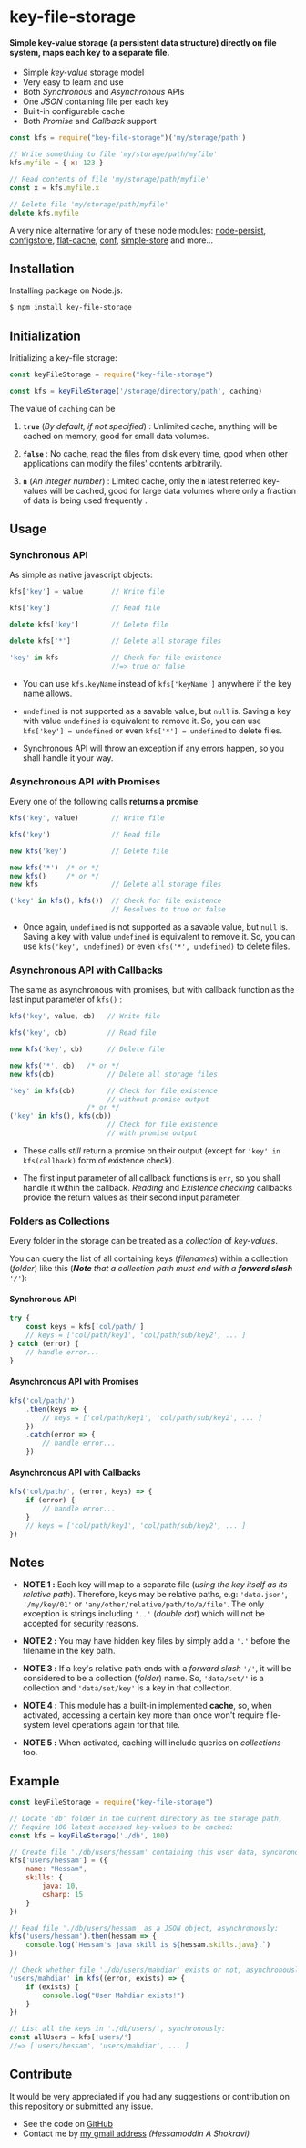 # key-file-storage

#### Simple key-value storage (a persistent data structure) directly on file system, maps each key to a separate file.

+ Simple *key-value* storage model
+ Very easy to learn and use
+ Both *Synchronous* and *Asynchronous* APIs
+ One *JSON* containing file per each key
+ Built-in configurable cache
+ Both *Promise* and *Callback* support

```javascript
const kfs = require("key-file-storage")('my/storage/path')

// Write something to file 'my/storage/path/myfile'
kfs.myfile = { x: 123 }

// Read contents of file 'my/storage/path/myfile'
const x = kfs.myfile.x

// Delete file 'my/storage/path/myfile'
delete kfs.myfile
```

A very nice alternative for any of these node modules: [node-persist](https://www.npmjs.com/package/node-persist), [configstore](https://www.npmjs.com/package/configstore), [flat-cache](https://www.npmjs.com/package/flat-cache), [conf](https://www.npmjs.com/package/conf), [simple-store](https://www.npmjs.com/package/simple-store) and more...

## Installation

Installing package on Node.js:
```sh
$ npm install key-file-storage
```

## Initialization

Initializing a key-file storage:
```javascript
const keyFileStorage = require("key-file-storage")

const kfs = keyFileStorage('/storage/directory/path', caching)
```

The value of `caching` can be

1. **`true`** (_By default, if not specified_) : Unlimited cache, anything will be cached on memory, good for small data volumes.

2. **`false`** : No cache, read the files from disk every time, good when other applications can modify the files' contents arbitrarily.

3. **`n`** (_An integer number_) : Limited cache, only the **`n`** latest referred key-values will be cached, good for large data volumes where only a fraction of data is being used frequently .

## Usage

### Synchronous API

As simple as native javascript objects:

```javascript
kfs['key'] = value       // Write file
```
```javascript
kfs['key']               // Read file
```
```javascript
delete kfs['key']        // Delete file
```
```javascript
delete kfs['*']          // Delete all storage files
```
```javascript
'key' in kfs             // Check for file existence
                         //=> true or false
```

- You can use `kfs.keyName` instead of `kfs['keyName']` anywhere if the key name allows.

- `undefined` is not supported as a savable value, but `null` is. Saving a key with value `undefined` is equivalent to remove it. So, you can use `kfs['key'] = undefined` or even `kfs['*'] = undefined` to delete files.

- Synchronous API will throw an exception if any errors happen, so you shall handle it your way.

### Asynchronous API with Promises

Every one of the following calls **returns a promise**:

```javascript
kfs('key', value)        // Write file
```
```javascript
kfs('key')               // Read file
```
```javascript
new kfs('key')           // Delete file
```
```javascript
new kfs('*')  /* or */
new kfs()     /* or */
new kfs                  // Delete all storage files
```
```javascript
('key' in kfs(), kfs())  // Check for file existence
                         // Resolves to true or false
```

- Once again, `undefined` is not supported as a savable value, but `null` is. Saving a key with value `undefined` is equivalent to remove it. So, you can use `kfs('key', undefined)` or even `kfs('*', undefined)` to delete files.

### Asynchronous API with Callbacks

The same as asynchronous with promises, but with callback function as the last input parameter of `kfs()` :

```javascript
kfs('key', value, cb)   // Write file
```
```javascript
kfs('key', cb)          // Read file
```
```javascript
new kfs('key', cb)      // Delete file
```
```javascript
new kfs('*', cb)   /* or */
new kfs(cb)             // Delete all storage files
```
```javascript
'key' in kfs(cb)        // Check for file existence
                        // without promise output
                   /* or */
('key' in kfs(), kfs(cb))
                        // Check for file existence
                        // with promise output
```

- These calls *still* return a promise on their output (except for `'key' in kfs(callback)` form of existence check).

- The first input parameter of all callback functions is `err`, so you shall handle it within the callback. *Reading* and *Existence checking* callbacks provide the return values as their second input parameter.

### Folders as Collections

Every folder in the storage can be treated as a *collection* of *key-values*.

You can query the list of all containing keys (*filenames*) within a collection (*folder*) like this (_**Note** that a collection path must end with a **forward slash** `'/'`_):

#### Synchronous API

```javascript
try {
    const keys = kfs['col/path/']
    // keys = ['col/path/key1', 'col/path/sub/key2', ... ]
} catch (error) {
    // handle error...
}
```

#### Asynchronous API with Promises

```javascript
kfs('col/path/')
    .then(keys => {
        // keys = ['col/path/key1', 'col/path/sub/key2', ... ]
    })
    .catch(error => {
        // handle error...
    })
```

#### Asynchronous API with Callbacks

```javascript
kfs('col/path/', (error, keys) => {
    if (error) {
        // handle error...
    }
    // keys = ['col/path/key1', 'col/path/sub/key2', ... ]
})
```

## Notes

- **NOTE 1 :** Each key will map to a separate file (*using the key itself as its relative path*). Therefore, keys may be relative paths, e.g: `'data.json'`, `'/my/key/01'` or `'any/other/relative/path/to/a/file'`. The only exception is strings including `'..'` (*double dot*) which will not be accepted for security reasons.

- **NOTE 2 :** You may have hidden key files by simply add a `'.'` before the filename in the key path.

- **NOTE 3 :** If a key's relative path ends with a *forward slash* `'/'`, it will be considered to be a collection (*folder*) name. So, `'data/set/'` is a collection and `'data/set/key'` is a key in that collection.

- **NOTE 4 :** This module has a built-in implemented **cache**, so, when activated, accessing a certain key more than once won't require file-system level operations again for that file.

- **NOTE 5 :** When activated, caching will include queries on *collections* too.

## Example

```javascript
const keyFileStorage = require("key-file-storage")

// Locate 'db' folder in the current directory as the storage path,
// Require 100 latest accessed key-values to be cached:
const kfs = keyFileStorage('./db', 100)

// Create file './db/users/hessam' containing this user data, synchronously: 
kfs['users/hessam'] = ({
    name: "Hessam",
    skills: {
        java: 10,
        csharp: 15
    }
})

// Read file './db/users/hessam' as a JSON object, asynchronously:
kfs('users/hessam').then(hessam => {
    console.log(`Hessam's java skill is ${hessam.skills.java}.`)
})

// Check whether file './db/users/mahdiar' exists or not, asynchronously:
'users/mahdiar' in kfs((error, exists) => {
    if (exists) {
        console.log("User Mahdiar exists!")
    }
})

// List all the keys in './db/users/', synchronously:
const allUsers = kfs['users/']
//=> ['users/hessam', 'users/mahdiar', ... ]
```

## Contribute

It would be very appreciated if you had any suggestions or contribution on this repository or submitted any issue.

+ See the code on [GitHub](https://github.com/ahs502/key-file-storage)
+ Contact me by [my gmail address](ahs502@gmail.com) *(Hessamoddin A Shokravi)*
